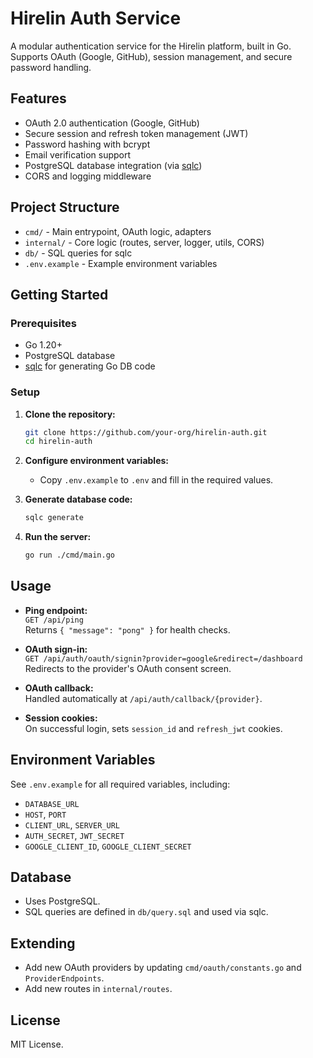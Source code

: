 # Hirelin Auth Service

A modular authentication service for the Hirelin platform, built in Go. Supports OAuth (Google, GitHub), session management, and secure password handling.

## Features

- OAuth 2.0 authentication (Google, GitHub)
- Secure session and refresh token management (JWT)
- Password hashing with bcrypt
- Email verification support
- PostgreSQL database integration (via [sqlc](https://sqlc.dev/))
- CORS and logging middleware

## Project Structure

- `cmd/` - Main entrypoint, OAuth logic, adapters
- `internal/` - Core logic (routes, server, logger, utils, CORS)
- `db/` - SQL queries for sqlc
- `.env.example` - Example environment variables

## Getting Started

### Prerequisites

- Go 1.20+
- PostgreSQL database
- [sqlc](https://sqlc.dev/) for generating Go DB code

### Setup

1. **Clone the repository:**

   ```bash
   git clone https://github.com/your-org/hirelin-auth.git
   cd hirelin-auth
   ```

2. **Configure environment variables:**

   - Copy `.env.example` to `.env` and fill in the required values.

3. **Generate database code:**

   ```bash
   sqlc generate
   ```

4. **Run the server:**
   ```bash
   go run ./cmd/main.go
   ```

## Usage

- **Ping endpoint:**  
  `GET /api/ping`  
  Returns `{ "message": "pong" }` for health checks.

- **OAuth sign-in:**  
  `GET /api/auth/oauth/signin?provider=google&redirect=/dashboard`  
  Redirects to the provider's OAuth consent screen.

- **OAuth callback:**  
  Handled automatically at `/api/auth/callback/{provider}`.

- **Session cookies:**  
  On successful login, sets `session_id` and `refresh_jwt` cookies.

## Environment Variables

See `.env.example` for all required variables, including:

- `DATABASE_URL`
- `HOST`, `PORT`
- `CLIENT_URL`, `SERVER_URL`
- `AUTH_SECRET`, `JWT_SECRET`
- `GOOGLE_CLIENT_ID`, `GOOGLE_CLIENT_SECRET`

## Database

- Uses PostgreSQL.
- SQL queries are defined in `db/query.sql` and used via sqlc.

## Extending

- Add new OAuth providers by updating `cmd/oauth/constants.go` and `ProviderEndpoints`.
- Add new routes in `internal/routes`.

## License

MIT License.
